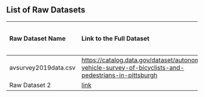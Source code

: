 ## List of Raw Datasets


| Raw Dataset Name | Link to the Full Dataset   | Full Dataset Size (KB)  | Link to Report |
|:---|:---|:---|:---|
| avsurvey2019data.csv |https://catalog.data.gov/dataset/autonomous-vehicle-survey-of-bicyclists-and-pedestrians-in-pittsburgh | 141 |https://github.com/CMU-SoftwareDesignforDS-Team/AutoVehicles/blob/main/Docs/Data_Report/DataSummaryReport_2019Survey.md |
| Raw Dataset 2 | [link](link/to/full/dataset2) | 300 | [Raw Dataset 2 Report](link/to/report2)|


